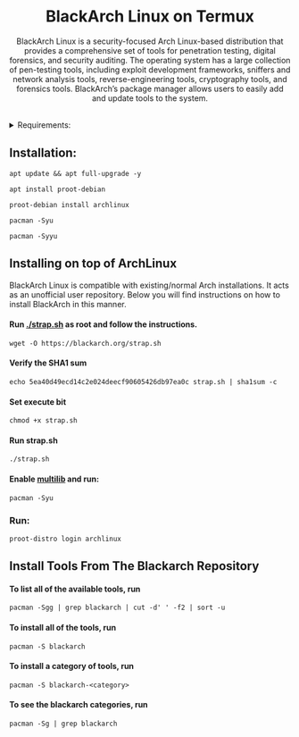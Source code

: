 # <h1 align="center">BlackArch Linux on Termux</h1>

<p align="center"> BlackArch Linux is a security-focused Arch Linux-based distribution that provides a comprehensive set of tools for penetration testing, digital forensics, and security auditing. The operating system has a large collection of pen-testing tools, including exploit development frameworks, sniffers and network analysis tools, reverse-engineering tools, cryptography tools, and forensics tools. BlackArch’s package manager allows users to easily add and update tools to the system. </p>

<br>

<details><summary>Requirements:
</summary>
    
 * `5-15GB storage`
 * `aarch64`
 * `arm64`
 *  `armeabi-v7a`
 * `armeabi-v8a`
 * `Termux`
</details>

## Installation:

    apt update && apt full-upgrade -y

    apt install proot-debian
    
    proot-debian install archlinux

    pacman -Syu

    pacman -Syyu


## Installing on top of ArchLinux

BlackArch Linux is compatible with existing/normal Arch installations. It acts as an unofficial user repository. Below you will find instructions on how to install BlackArch in this manner.

#### Run [./strap.sh](https://blackarch.org/strap.sh) as root and follow the instructions.
   
    wget -O https://blackarch.org/strap.sh

#### Verify the SHA1 sum

    echo 5ea40d49ecd14c2e024deecf90605426db97ea0c strap.sh | sha1sum -c

#### Set execute bit

    chmod +x strap.sh

#### Run strap.sh

    ./strap.sh

#### Enable [multilib](https://wiki.archlinux.org/index.php/Official_repositories#Enabling_multilib) and run:

    pacman -Syu
    

### Run:

    proot-distro login archlinux



## Install Tools From The Blackarch Repository

#### To list all of the available tools, run
   
    pacman -Sgg | grep blackarch | cut -d' ' -f2 | sort -u

#### To install all of the tools, run

    pacman -S blackarch
    
#### To install a category of tools, run
    
    pacman -S blackarch-<category>
    
#### To see the blackarch categories, run

    pacman -Sg | grep blackarch
